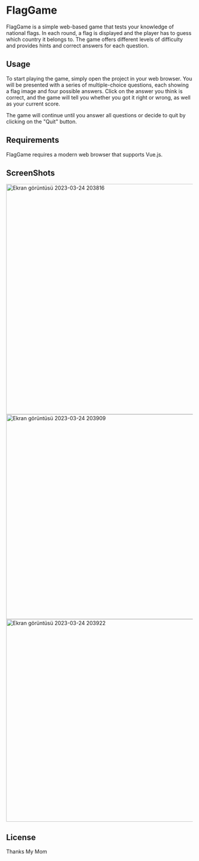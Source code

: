 # FlagGame

FlagGame is a simple web-based game that tests your knowledge of national flags. In each round,
a flag is displayed and the player has to guess which country it belongs to.
The game offers different levels of difficulty and provides hints and correct answers for each question.


## Usage
To start playing the game, simply open the project in your web browser. You will be presented with a series of multiple-choice questions, each showing a flag image and four possible answers. Click on the answer you think is correct, and the game will tell you whether you got it right or wrong, as well as your current score.

The game will continue until you answer all questions or decide to quit by clicking on the "Quit" button.

## Requirements
FlagGame requires a modern web browser that supports Vue.js.

## ScreenShots
<img width="622" alt="Ekran görüntüsü 2023-03-24 203816" src="https://user-images.githubusercontent.com/64567701/227600233-27cfca91-0b55-4245-bc17-5bca4203117e.png">
<img width="553" alt="Ekran görüntüsü 2023-03-24 203909" src="https://user-images.githubusercontent.com/64567701/227600244-0bbea3ee-11f9-44b8-9bfd-079fc423dccc.png">
<img width="547" alt="Ekran görüntüsü 2023-03-24 203922" src="https://user-images.githubusercontent.com/64567701/227600251-568bf093-3d90-4ac8-a108-ce3227a22440.png">

## License
Thanks My Mom
